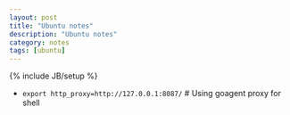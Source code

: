 ```yaml
---
layout: post
title: "Ubuntu notes"
description: "Ubuntu notes"
category: notes
tags: [ubuntu]
---
```

{% include JB/setup %}

- `export http_proxy=http://127.0.0.1:8087/` # Using goagent proxy for shell

